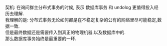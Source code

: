 契机:
    在询问群主分布式事务的时候, 表示 数据库事务 和 undolog 更值得投入经历去理解.  
我理解的是: 分布式事务无论如何都是在不稳定复杂的公有的网络里尽可能稳定,数据一致.   
但是最终数据还是需要传入到真正的物理机器,以及数据库中的.  
那么数据库事务始终是最重要的一环.  

